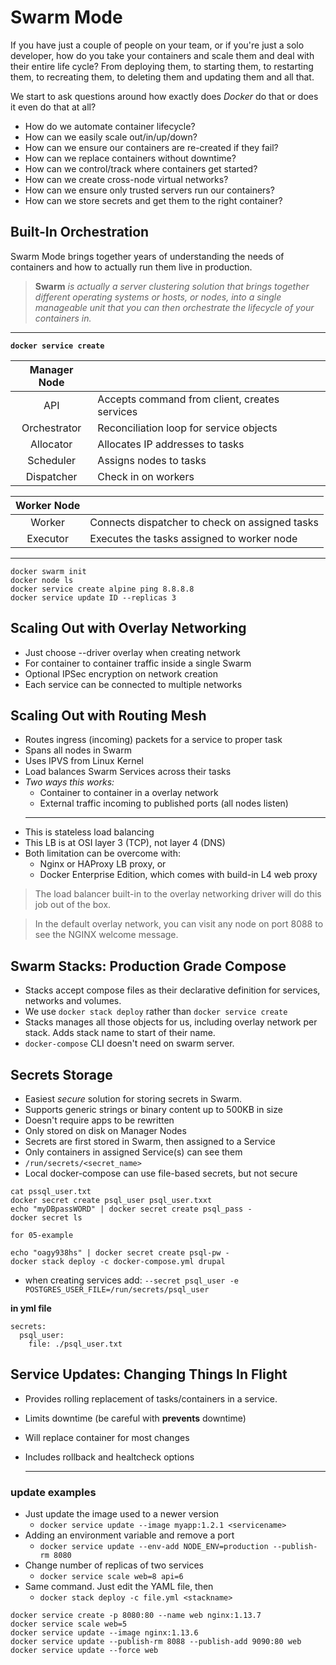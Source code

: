 # Swarm Mode

If you have just a couple of people on your team, or if you're just a solo developer, how do you take your containers and scale them and deal with their entire life cycle? From deploying them, to starting them, to restarting them, to recreating them, to deleting them and updating them and all that.

We start to ask questions around how exactly does _Docker_ do that or does it even do that at all?

- How do we automate container lifecycle?
- How can we easily scale out/in/up/down?
- How can we ensure our containers are re-created if they fail?
- How can we replace containers without downtime?
- How can we control/track where containers get started?
- How can we create cross-node virtual networks?
- How can we ensure only trusted servers run our containers?
- How can we store secrets and get them to the right container?

## Built-In Orchestration

Swarm Mode brings together years of understanding the needs of containers and how to actually run them live in production.

> **Swarm** _is actually a server clustering solution that brings together different operating systems or hosts, or nodes, into a single manageable unit that you can then orchestrate the lifecycle of your containers in._

---

**`docker service create`**

| Manager Node |                                               |
| :----------: | --------------------------------------------- |
|     API      | Accepts command from client, creates services |
| Orchestrator | Reconciliation loop for service objects       |
|  Allocator   | Allocates IP addresses to tasks               |
|  Scheduler   | Assigns nodes to tasks                        |
|  Dispatcher  | Check in on workers                           |

| Worker Node |                                                |
| :---------: | ---------------------------------------------- |
|   Worker    | Connects dispatcher to check on assigned tasks |
|  Executor   | Executes the tasks assigned to worker node     |

---

```
docker swarm init
docker node ls
docker service create alpine ping 8.8.8.8
docker service update ID --replicas 3
```

## Scaling Out with Overlay Networking

- Just choose --driver overlay when creating network
- For container to container traffic inside a single Swarm
- Optional IPSec encryption on network creation
- Each service can be connected to multiple networks

## Scaling Out with Routing Mesh

- Routes ingress (incoming) packets for a service to proper task
- Spans all nodes in Swarm
- Uses IPVS from Linux Kernel
- Load balances Swarm Services across their tasks
- _Two ways this works:_
  - Container to container in a overlay network
  - External traffic incoming to published ports (all nodes listen)
  ***
- This is stateless load balancing
- This LB is at OSI layer 3 (TCP), not layer 4 (DNS)
- Both limitation can be overcome with:
  - Nginx or HAProxy LB proxy, or
  - Docker Enterprise Edition, which comes with build-in L4 web proxy

> The load balancer built-in to the overlay networking driver will do this job out of the box.

> In the default overlay network, you can visit any node on port 8088 to see the NGINX welcome message.

## Swarm Stacks: Production Grade Compose

- Stacks accept compose files as their declarative definition for services, networks and volumes.
- We use `docker stack deploy` rather than `docker service create`
- Stacks manages all those objects for us, including overlay network per stack. Adds stack name to start of their name.
- `docker-compose` CLI doesn't need on swarm server.

## Secrets Storage

- Easiest _secure_ solution for storing secrets in Swarm.
- Supports generic strings or binary content up to 500KB in size
- Doesn't require apps to be rewritten
- Only stored on disk on Manager Nodes
- Secrets are first stored in Swarm, then assigned to a Service
- Only containers in assigned Service(s) can see them
- `/run/secrets/<secret_name>`
- Local docker-compose can use file-based secrets, but not secure

```
cat pssql_user.txt
docker secret create psql_user psql_user.txxt
echo "myDBpassWORD" | docker secret create psql_pass -
docker secret ls
```

`for 05-example`

```
echo "oagy938hs" | docker secret create psql-pw -
docker stack deploy -c docker-compose.yml drupal

```

- when creating services add: `--secret psql_user -e POSTGRES_USER_FILE=/run/secrets/psql_user`

**in yml file**

```
secrets:
  psql_user:
    file: ./psql_user.txt
```

## Service Updates: Changing Things In Flight

- Provides rolling replacement of tasks/containers in a service.
- Limits downtime (be careful with **prevents** downtime)
- Will replace container for most changes
- Includes rollback and healtcheck options

  ***

### **update examples**

- Just update the image used to a newer version
  - `docker service update --image myapp:1.2.1 <servicename>`
- Adding an environment variable and remove a port
  - `docker service update --env-add NODE_ENV=production --publish-rm 8080`
- Change number of replicas of two services
  - `docker service scale web=8 api=6`
- Same command. Just edit the YAML file, then
  - `docker stack deploy -c file.yml <stackname>`

```
docker service create -p 8080:80 --name web nginx:1.13.7
docker service scale web=5
docker service update --image nginx:1.13.6
docker service update --publish-rm 8088 --publish-add 9090:80 web
docker service update --force web
```
